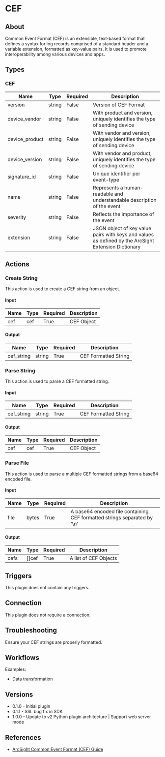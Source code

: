 
# CEF

## About

Common Event Format (CEF) is an extensible, text-based format that defines a syntax for log records comprised of a
standard header and a variable extension, formatted as key-value pairs. It is used to promote
interoperability among various devices and apps.

## Types

### CEF

|Name|Type|Required|Description|
|----|----|--------|-----------|
|version|string|False|Version of CEF Format|
|device_vendor|string|False|With product and version, uniquely identifies the type of sending device|
|device_product|string|False|With vendor and version, uniquely identifies the type of sending device|
|device_version|string|False|With vendor and product, uniquely identifies the type of sending device|
|signature_id|string|False|Unique identifier per event-type|
|name|string|False|Represents a human-readable and understandable description of the event|
|severity|string|False|Reflects the importance of the event|
|extension|string|False|JSON object of key value pairs with keys and values as defined by the ArcSight Extension Dictionary|

## Actions

### Create String

This action is used to create a CEF string from an object.

#### Input

|Name|Type|Required|Description|
|----|----|--------|-----------|
|cef|cef|True|CEF Object|

#### Output

|Name|Type|Required|Description|
|----|----|--------|-----------|
|cef_string|string|True|CEF Formatted String|

### Parse String

This action is used to parse a CEF formatted string.

#### Input

|Name|Type|Required|Description|
|----|----|--------|-----------|
|cef_string|string|True|CEF Formatted String|

#### Output

|Name|Type|Required|Description|
|----|----|--------|-----------|
|cef|cef|True|CEF Object|

### Parse File

This action is used to parse a multiple CEF formatted strings from a base64 encoded file.

#### Input

|Name|Type|Required|Description|
|----|----|--------|-----------|
|file|bytes|True|A base64 encoded file containing CEF formatted strings separated by '\n'|

#### Output

|Name|Type|Required|Description|
|----|----|--------|-----------|
|cefs|[]cef|True|A list of CEF Objects|

## Triggers

This plugin does not contain any triggers.

## Connection

This plugin does not require a connection.

## Troubleshooting

Ensure your CEF strings are properly formatted.

## Workflows

Examples:

* Data transformation

## Versions

* 0.1.0 - Initial plugin
* 0.1.1 - SSL bug fix in SDK
* 1.0.0 - Update to v2 Python plugin architecture | Support web server mode

## References

* [ArcSight Common Event Format (CEF) Guide](https://www.protect724.hpe.com/docs/DOC-1072)
